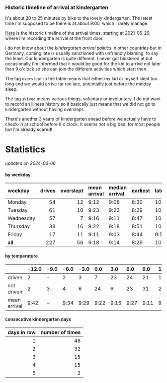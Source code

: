 ### Historic timeline of arrival at kindergarten

It's about 20 to 25 minutes by bike to the lovely kindergarten. 
The latest time i'm supposed to be there is at about 9:00, 
which i rarely manage. 

[Here](times.csv) is the historic timeline of the arrival times, starting
at 2021-06-29, where i'm recording the arrival at the front door.

I do not know about the *kindergarten arrival politics* in other
countries but in Germany, coming late is usually sanctioned 
with unfriendly blaming, to say the least. Our kindergarten is quite
different. I never got blustered at but occasionally i'm informed
that it would be good for the kid to arrive not later than 9 o'clock
so she can join the different activities which start then. 

The tag `overslept` in the table means that either my kid or myself
slept too long and we would arrive far too late, potentially just
before the midday sleep.

The tag `skived` means various things, voluntary or involuntary. I 
do not want to record an illness history so it basically just means
that we did not go to kindergarten without having overslept.

There's another 3 years of kindergarten ahead before we actually 
have to check-in at school before 8 o'clock. It seems not a big deal
for most people but i'm already scared!


# Statistics

*updated on 2024-03-06*

#### by weekday

| weekday   |   drives |   overslept | mean arrival   | median arrival   | earliest   | latest   |
|:----------|---------:|------------:|:---------------|:-----------------|:-----------|:---------|
| Monday    |       54 |          12 | 9:12           | 9:08             | 8:30       | 10:14    |
| Tuesday   |       61 |          10 | 9:23           | 9:23             | 8:29       | 10:20    |
| Wednesday |       57 |           7 | 9:16           | 9:11             | 8:47       | 10:26    |
| Thursday  |       38 |          16 | 9:22           | 9:18             | 8:51       | 10:32    |
| Friday    |       17 |          11 | 9:11           | 9:03             | 8:44       | 9:56     |
| **all**   |      227 |          56 | 9:18           | 9:14             | 8:29       | 10:32    |

#### by temperature

|              | -12.0   | -9.0   | -6.0   | -3.0   | 0.0   | 3.0   | 6.0   | 9.0   | 12.0   | 15.0   | 18.0   | 21.0   | 24.0   |
|:-------------|:--------|:-------|:-------|:-------|:------|:------|:------|:------|:-------|:-------|:-------|:-------|:-------|
| driven       | 2       | -      | 2      | 3      | 7     | 23    | 24    | 21    | 19     | 13     | 6      | 6      | 2      |
| not driven   | 2       | 3      | 4      | 6      | 24    | 6     | 23    | 31    | 25     | 13     | 15     | 6      | 3      |
| mean arrival | 9:42    | -      | 9:34   | 9:29   | 9:22  | 9:15  | 9:27  | 9:11  | 9:15   | 9:42   | 9:42   | 9:18   | 9:39   |

#### consecutive kindergarten days

|   days in row |   number of times |
|--------------:|------------------:|
|             1 |                48 |
|             2 |                32 |
|             3 |                15 |
|             4 |                15 |
|             5 |                 2 |

